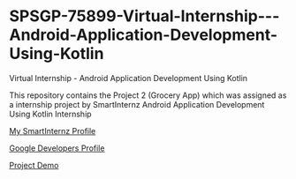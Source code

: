 # SPSGP-75899-Virtual-Internship---Android-Application-Development-Using-Kotlin
Virtual Internship - Android Application Development Using Kotlin

This repository contains the Project 2 (Grocery App) which was assigned as a internship project by SmartInternz Android Application Development Using Kotlin Internship

[My SmartInternz Profile](https://smartinternz.com/student-profile/feed/U0IyMDIyMDIyMjczMQ==)

[Google Developers Profile](https://g.dev/sharves)

[Project Demo](https://youtu.be/6JTX0Grt46M)
